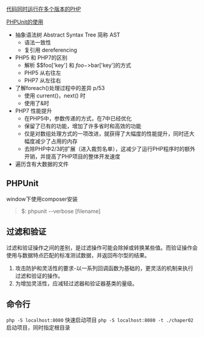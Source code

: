 [代码同时运行在多个版本的PHP](https://3v4l.org/)

[PHPUnit的使用](https://phpunit.de)

- 抽象语法树 Abstract Syntax Tree 简称 AST
    - 语法一致性
    - 复引用 dereferencing
- PHP5 和 PHP7的区别
    - 解析 $$foo['key']  和 $foo->$bar['key']的方式
    - PHP5 从右往左
    - PHP7 从左往右
- 了解foreach()处理过程中的差异 p/53
    - 使用 current()，next() 时
    - 使用了&时
- PHP7 性能提升
    - 在PHP5中，参数传递的方式，在7中已经优化
    - 保留了已有的功能，增加了许多省时和高效的功能
    - 仅是对数组处理方式的一项改进，就获得了大幅度的性能提升，同时还大幅度减少了占用的内存
    - 去除PHP中2/3的扩展（进入裁剪名单），这减少了运行PHP程序时的额外开销，并提高了PHP项目的整体开发速度
- 遍历含有大数据的文件

## PHPUnit

window下使用composer安装

> $:  phpunit --verbose [filename]


## 过滤和验证

过滤和验证操作之间的差别，是过滤操作可能会除掉或转换某些值。而验证操作会使用与数据特点匹配的标准测试数据，并返回布尔型的结果。

1. 攻击防护和灵活性的要求-以一系列回调函数为基础的，更灵活的机制来执行过滤和验证的操作。
2. 为增加灵活性，应减轻过滤器和验证器基类的量级。


## 命令行

`php -S localhost:8080` 快速启动项目
`php -S localhost:8080 -t ./chaper02` 启动项目，同时指定根目录

